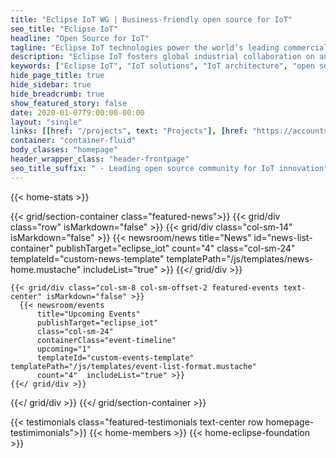 ```yaml
---
title: "Eclipse IoT WG | Business-friendly open source for IoT"
seo_title: "Eclipse IoT"
headline: "Open Source for IoT"
tagline: "Eclipse IoT technologies power the world’s leading commercial IoT solutions."
description: "Eclipse IoT fosters global industrial collaboration on an end-to-end secure and flexible IoT architecture fully focused on open source software"
keywords: ["Eclipse IoT", "IoT solutions", "IoT architecture", "open source software"]
hide_page_title: true
hide_sidebar: true
hide_breadcrumb: true
show_featured_story: false
date: 2020-01-07T9:00:00-00:00
layout: "single"
links: [[href: "/projects", text: "Projects"], [href: "https://accounts.eclipse.org/contact/membership/iot", text: "Join Us"]]
container: "container-fluid"
body_classes: "homepage"
header_wrapper_class: "header-frontpage"
seo_title_suffix: " - Leading open source community for IoT innovation"
---
```


{{< home-stats >}}

{{< grid/section-container class="featured-news">}}
  {{< grid/div class="row" isMarkdown="false" >}}
    {{< grid/div class="col-sm-14" isMarkdown="false" >}}
      {{< newsroom/news
          title="News"
          id="news-list-container"
          publishTarget="eclipse_iot"
          count="4"
          class="col-sm-24"
          templateId="custom-news-template" templatePath="/js/templates/news-home.mustache"
          includeList="true" >}}
    {{</ grid/div >}}

    {{< grid/div class="col-sm-8 col-sm-offset-2 featured-events text-center" isMarkdown="false" >}}
      {{< newsroom/events
          title="Upcoming Events"
          publishTarget="eclipse_iot"
          class="col-sm-24"
          containerClass="event-timeline"
          upcoming="1"
          templateId="custom-events-template" templatePath="/js/templates/event-list-format.mustache"
          count="4"  includeList="true" >}}
    {{</ grid/div >}}
   {{</ grid/div >}}
{{</ grid/section-container >}}


{{< testimonials class="featured-testimonials text-center row homepage-testimimonials">}}
{{< home-members >}}
{{< home-eclipse-foundation >}}